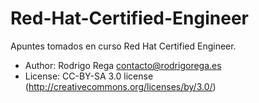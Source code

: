 # Red-Hat-Certified-Engineer
Apuntes tomados en curso Red Hat Certified Engineer.

* Author: Rodrigo Rega <contacto@rodrigorega.es>
* License: CC-BY-SA 3.0 license (http://creativecommons.org/licenses/by/3.0/)
